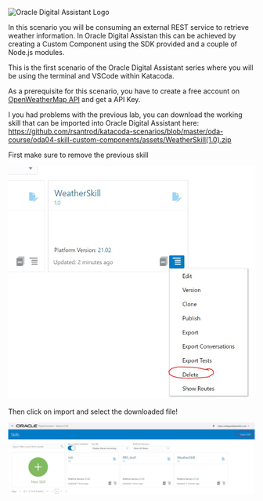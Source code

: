 ![Oracle Digital Assistant Logo](assets/oda-sticker.jpg)

In this scenario you will be consuming an external REST service to retrieve weather information.
In Oracle Digital Assistan this can be achieved by creating a Custom Component using the SDK provided and a couple of Node.js modules.

This is the first scenario of the Oracle Digital Assistant series where you will be using the terminal and VSCode within Katacoda.

As a prerequisite for this scenario, you have to create a free account on [OpenWeatherMap API](https://openweathermap.org/) and get a API Key.


I you had problems with the previous lab, you can download the working skill that can be imported into Oracle Digital Assistant here: https://github.com/rsantrod/katacoda-scenarios/blob/master/oda-course/oda04-skill-custom-components/assets/WeatherSkill(1.0).zip



First make sure to remove the previous skill

![Oracle Digital Assistant - Remove Skill](assets/remove-skill.jpg)

Then click on import and select the downloaded file!

![Oracle Digital Assistant - Import Skill](assets/import-skill.jpg)
